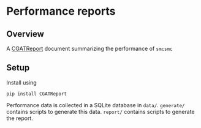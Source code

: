 # Performance reports

## Overview

A [CGATReport](https://www.cgat.org/downloads/public/CGATReport) document summarizing
the performance of `smcsmc`

## Setup

Install using
```
pip install CGATReport
```

Performance data is collected in a SQLite database in `data/`.  `generate/` contains
scripts to generate this data.  `report/` contains scripts to generate the report.


